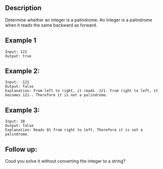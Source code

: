 ## Description

Determine whether an integer is a palindrome. An integer is a palindrome when it reads the same backward as forward.

## Example 1

```
Input: 121
Output: true
```

## Example 2:

```
Input: -121
Output: false
Explanation: From left to right, it reads -121. From right to left, it becomes 121-. Therefore it is not a palindrome.
```

## Example 3:

```
Input: 10
Output: false
Explanation: Reads 01 from right to left. Therefore it is not a palindrome.
```

## Follow up:

Coud you solve it without converting the integer to a string?